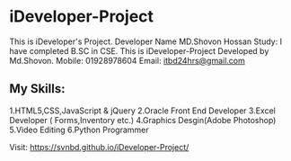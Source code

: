 # iDeveloper-Project
This is iDeveloper's Project.
Developer Name MD.Shovon Hossan
Study: I have completed B.SC in CSE.
This is iDeveloper-Project Developed by Md.Shovon.
Mobile: 01928978604
Email: itbd24hrs@gmail.com 

My Skills:
-----------
1.HTML5,CSS,JavaScript & jQuery
2.Oracle Front End Developer
3.Excel Developer ( Forms,Inventory etc.)
4.Graphics Desgin(Adobe Photoshop) 
5.Video Editing 
6.Python Programmer

Visit:
 https://svnbd.github.io/iDeveloper-Project/
